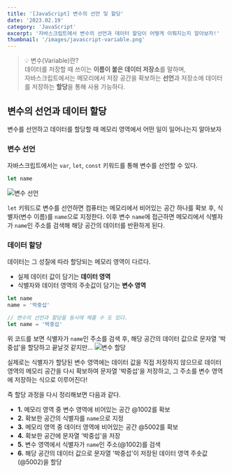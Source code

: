 ```yaml
---
title: '[JavaScript] 변수의 선언 및 할당'
date: '2023.02.19'
category: 'JavaScript'
excerpt: '자바스크립트에서 변수의 선언과 데이터 할당이 어떻게 이뤄지는지 알아보자!'
thumbnail: '/images/javascript-variable.png'
---
```


> 💡 변수(Variable)란?</br>
> 데이터를 저장할 때 쓰이는 **이름이 붙은 데이터 저장소**를 말하며,</br>
> 자바스크립트에서는 메모리에서 저장 공간을 확보하는 **선언**과 저장소에 데이터를 저장하는 **할당**을 통해 사용 가능하다.

## 변수의 선언과 데이터 할당

변수를 선언하고 데이터를 할당할 때 메모리 영역에서 어떤 일이 일어나는지 알아보자

### 변수 선언

자바스크립트에서는 `var`, `let`, `const` 키워드를 통해 변수를 선언할 수 있다.

```jsx
let name
```

![변수 선언](https://velog.velcdn.com/images/crucial-sub/post/2f18dd33-6f23-49a6-962b-b62e4dfcb6cf/image.png)

`let` 키워드로 변수를 선언하면 컴퓨터는 메모리에서 비어있는 공간 하나를 확보 후, 식별자(변수 이름)를 `name`으로 지정한다. 이후 변수 `name`에 접근하면 메모리에서 식별자가 `name`인 주소를 검색해 해당 공간의 데이터를 반환하게 된다.

### 데이터 할당

데이터는 그 성질에 따라 할당되는 메모리 영역이 다르다.

- 실제 데이터 값이 담기는 **데이터 영역**
- 식별자와 데이터 영역의 주솟값이 담기는 **변수 영역**

```jsx
let name
name = '박중섭'

// 변수의 선언과 할당을 동시에 해줄 수 도 있다.
let name = '박중섭'
```

위 코드를 보면 식별자가 `name`인 주소를 검색 후, 해당 공간의 데이터 값으로 문자열 '박중섭'을 할당하고 끝날것 같지만...
![변수 할당](https://velog.velcdn.com/images/crucial-sub/post/e547c60e-89b9-4348-8d6b-bb2b5bcfb97b/image.png)

실제로는 식별자가 할당된 변수 영역에는 데이터 값을 직접 저장하지 않으므로
데이터 영역의 메모리 공간을 다시 확보하여 문자열 '박중섭'을 저장하고, 그 주소를 변수 영역에 저장하는 식으로 이루어진다!

즉 할당 과정을 다시 정리해보면 다음과 같다.

- **1.** 메모리 영역 중 변수 영역에 비어있는 공간 @1002를 확보
- **2.** 확보한 공간의 식별자를 `name`으로 지정
- **3.** 메모리 영역 중 데이터 영역에 비어있는 공간 @5002를 확보
- **4.** 확보한 공간에 문자열 '박중섭'을 저장
- **5.** 변수 영역에서 식별자가 `name`인 주소(@1002)를 검색
- **6.** 해당 공간의 데이터 값으로 문자열 '박중섭'이 저장된 데이터 영역 주솟값(@5002)을 할당
